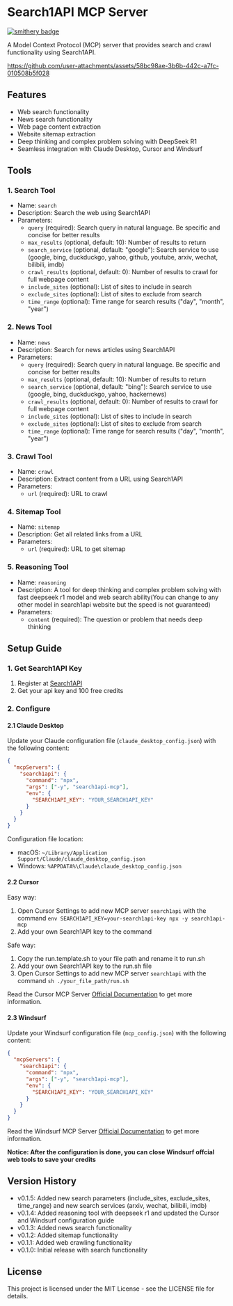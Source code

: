 # Search1API MCP Server

[![smithery badge](https://smithery.ai/badge/search1api-mcp)](https://smithery.ai/server/search1api-mcp)

A Model Context Protocol (MCP) server that provides search and crawl functionality using Search1API.

https://github.com/user-attachments/assets/58bc98ae-3b6b-442c-a7fc-010508b5f028


## Features

- Web search functionality
- News search functionality
- Web page content extraction
- Website sitemap extraction
- Deep thinking and complex problem solving with DeepSeek R1
- Seamless integration with Claude Desktop, Cursor and Windsurf

## Tools

### 1. Search Tool
- Name: `search`
- Description: Search the web using Search1API
- Parameters:
  * `query` (required): Search query in natural language. Be specific and concise for better results
  * `max_results` (optional, default: 10): Number of results to return
  * `search_service` (optional, default: "google"): Search service to use (google, bing, duckduckgo, yahoo, github, youtube, arxiv, wechat, bilibili, imdb)
  * `crawl_results` (optional, default: 0): Number of results to crawl for full webpage content
  * `include_sites` (optional): List of sites to include in search
  * `exclude_sites` (optional): List of sites to exclude from search
  * `time_range` (optional): Time range for search results ("day", "month", "year")

### 2. News Tool
- Name: `news`
- Description: Search for news articles using Search1API
- Parameters:
  * `query` (required): Search query in natural language. Be specific and concise for better results
  * `max_results` (optional, default: 10): Number of results to return
  * `search_service` (optional, default: "bing"): Search service to use (google, bing, duckduckgo, yahoo, hackernews)
  * `crawl_results` (optional, default: 0): Number of results to crawl for full webpage content
  * `include_sites` (optional): List of sites to include in search
  * `exclude_sites` (optional): List of sites to exclude from search
  * `time_range` (optional): Time range for search results ("day", "month", "year")

### 3. Crawl Tool
- Name: `crawl`
- Description: Extract content from a URL using Search1API
- Parameters:
  * `url` (required): URL to crawl

### 4. Sitemap Tool
- Name: `sitemap`
- Description: Get all related links from a URL
- Parameters:
  * `url` (required): URL to get sitemap

### 5. Reasoning Tool
- Name: `reasoning`
- Description: A tool for deep thinking and complex problem solving with fast deepseek r1 model and web search ability(You can change to any other model in search1api website but the speed is not guaranteed)
- Parameters:
  * `content` (required): The question or problem that needs deep thinking

## Setup Guide

### 1. Get Search1API Key
1. Register at [Search1API](https://www.search1api.com/?utm_source=mcp)
2. Get your api key and 100 free credits

### 2. Configure 
#### 2.1 Claude Desktop
Update your Claude configuration file (`claude_desktop_config.json`) with the following content:

```json
{
  "mcpServers": {
    "search1api": {
      "command": "npx",
      "args": ["-y", "search1api-mcp"],
      "env": {
        "SEARCH1API_KEY": "YOUR_SEARCH1API_KEY"
      }
    }
  }
}
```

Configuration file location:
- macOS: `~/Library/Application Support/Claude/claude_desktop_config.json`
- Windows: `%APPDATA%\Claude\claude_desktop_config.json`

#### 2.2 Cursor
Easy way:
1. Open Cursor Settings to add new MCP server `search1api` with the command `env SEARCH1API_KEY=your-search1api-key npx -y search1api-mcp`
2. Add your own Search1API key to the command

Safe way:
1. Copy the run.template.sh to your file path and rename it to run.sh
2. Add your own Search1API key to the run.sh file
3. Open Cursor Settings to add new MCP server `search1api` with the command `sh ./your_file_path/run.sh`

Read the Cursor MCP Server [Official Documentation](https://docs.cursor.com/context/model-context-protocol#adding-an-mcp-server-to-cursor) to get more information.

#### 2.3 Windsurf
Update your Windsurf configuration file (`mcp_config.json`) with the following content:

```json
{
  "mcpServers": {
    "search1api": {
      "command": "npx",
      "args": ["-y", "search1api-mcp"],
      "env": {
        "SEARCH1API_KEY": "YOUR_SEARCH1API_KEY"
      }
    }
  }
}
```
Read the Windsurf MCP Server [Official Documentation](https://docs.codeium.com/windsurf/mcp) to get more information.

**Notice: After the configuration is done, you can close Windsurf offcial web tools to save your credits**

## Version History

- v0.1.5: Added new search parameters (include_sites, exclude_sites, time_range) and new search services (arxiv, wechat, bilibili, imdb)
- v0.1.4: Added reasoning tool with deepseek r1 and updated the Cursor and Windsurf configuration guide
- v0.1.3: Added news search functionality
- v0.1.2: Added sitemap functionality
- v0.1.1: Added web crawling functionality
- v0.1.0: Initial release with search functionality

## License

This project is licensed under the MIT License - see the LICENSE file for details.
